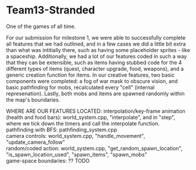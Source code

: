 # Team13-Stranded
One of the games of all time.


For our submission for milestone 1, we were able to successfully complete all features that we had outlined, and in a few cases we did a little bit extra than what was intitially there, such as having some placeholder sprites - like a spaceship. Additionally, we had a lot of our features coded in such a way that they can be extensible, such as items having stubbed code for the 4 different types of items (quest, character upgrade, food, weapons), and a generic creation function for items. In our creative features, two basic components were completed: a fog of war mask to obscure vision, and basic pathfinding for mobs, recalculated every "cell" (internal represenation). Lastly, both mobs and items are spawned randomly within the map's boundaries.


WHERE ARE OUR FEATURES LOCATED:
interpolation/key-frame animation (health and food bars): world_system.cpp, "interpolate", and in "step", where we tick down the timers and call the interpolate function. <br>
pathfinding with BFS: pathfinding_system.cpp <br>
camera controls: world_system.cpp, "handle_movement", "update_camera_follow" <br>
random/coded action: world_system.cpp, "get_random_spawn_location", "is_spawn_location_used", "spawn_items", "spawn_mobs" <br>
game-space boundaries: ?? TODO
